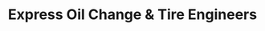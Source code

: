 ---
title: "Express Oil Change & Tire Engineers"
url: /warner-robins/express-oil-change-and-tire-engineers-russell-parkway/
shop: tyres
---
